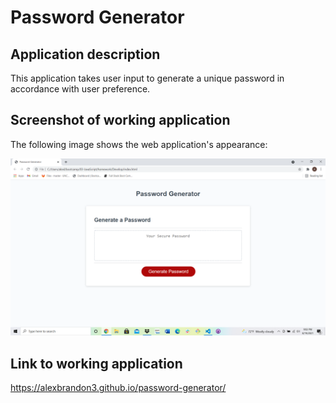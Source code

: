 # Password Generator

## Application description

This application takes user input to generate a unique password in accordance with user preference.



## Screenshot of working application

The following image shows the web application's appearance:

![The Password Generator application displays a red button to "Generate Password".](./Assets/hw-3-ss.png)

## Link to working application

https://alexbrandon3.github.io/password-generator/ 


